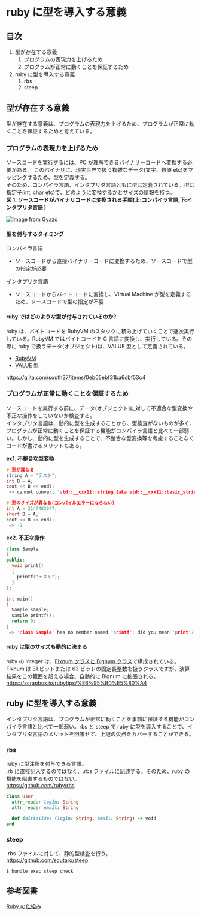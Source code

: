 # ruby に型を導入する意義

## 目次

1. 型が存在する意義
   1. プログラムの表現力を上げるため
   2. プログラムが正常に動くことを保証するため
2. ruby に型を導入する意義
   1. rbs
   2. steep

## 型が存在する意義

型が存在する意義は、プログラムの表現力を上げるため、プログラムが正常に動くことを保証するためと考えている。

### プログラムの表現力を上げるため

ソースコードを実行するには、PC が理解できる[バイナリーコード](https://ja.wikipedia.org/wiki/%E3%83%90%E3%82%A4%E3%83%8A%E3%83%AA)へ変換する必要がある。
このバイナリに、現実世界で扱う複雑なデータ(文字、数値 etc)をマッピングするため、型を定義する。<br>
そのため、コンパイラ言語、インタプリタ言語ともに型は定義されている。型は指定子(int, char etc)で、どのように変換するかとサイズの情報を持つ。<br>
**図 1. ソースコードがバイナリコードに変換される手順(上:コンパイラ言語,下:インタプリタ言語 )**

[![Image from Gyazo](https://i.gyazo.com/c6eb94c50b19897981437f25a01d95ce.png)](https://gyazo.com/c6eb94c50b19897981437f25a01d95ce)

#### 型を付与するタイミング

コンパイラ言語

- ソースコードから直接バイナリーコードに変換するため、ソースコードで型の指定が必要

インタプリタ言語

- ソースコードからバイトコードに変換し、Virtual Machine が型を定義するため、ソースコードで型の指定が不要

#### ruby ではどのような型が付与されているのか?

ruby は、バイトコードを RubyVM のスタックに積み上げていくことで逐次実行している。RubyVM ではバイトコードを C 言語に変換し、実行している。その際に ruby で扱うデータ(オブジェクト)は、VALUE 型として定義されている。

- [RubyVM](https://docs.ruby-lang.org/ja/latest/class/RubyVM.html)
- [VALUE 型](https://docs.ruby-lang.org/en/2.4.0/extension_ja_rdoc.html)

https://qiita.com/south37/items/0eb05ebf31ba6cbf53c4

### プログラムが正常に動くことを保証するため

ソースコードを実行する前に、データ(オブジェクト)に対して不適合な型変換や不正な操作をしていないか検査する。<br>
インタプリタ言語は、動的に型を生成することから、型検査がないものが多く、プログラムが正常に動くことを保証する機能がコンパイラ言語と比べて一部弱い。しかし、動的に型を生成することで、不整合な型変換等を考慮することなくコードが書けるメリットもある。<br>

**ex1. 不整合な型変換**

```c++
# 型が異なる
string A = "テスト";
int B = A;
cout << B << endl;
 => cannot convert 'std::__cxx11::string {aka std::__cxx11::basic_string<char>}' to 'int' in initialization

# 型のサイズが異なる(コンパイルエラーにならない)
int A = 2147483647;
short B = A;
cout << B << endl;
 => -1
```

**ex2. 不正な操作**

```c++
class Sample
{
public:
  void print()
  {
    printf("テスト");
  }
};

int main()
{
  Sample sample;
  sample.printf();
  return 0;
}
 => 'class Sample' has no member named 'printf'; did you mean 'print'?
```

#### ruby は型のサイズも動的に決まる

ruby の integer は、[Fixnum クラスと Bignum クラス](https://scrapbox.io/rubytips/%E6%95%B0%E5%80%A4)で構成されている。
Fixnum は 31 ビットまたは 63 ビットの固定長整数を扱うクラスですが、演算結果をこの範囲を超える場合、自動的に Bignum に拡張される。<br>
https://scrapbox.io/rubytips/%E6%95%B0%E5%80%A4

## ruby に型を導入する意義

インタプリタ言語は、プログラムが正常に動くことを事前に保証する機能がコンパイラ言語と比べて一部弱い。rbs と steep で ruby に型を導入することで、インタプリタ言語のメリットを阻害せず、上記の欠点をカバーすることができる。

### rbs

ruby に型注釈を付与できる言語。<br>
.rb に直接記入するのではなく、.rbs ファイルに記述する。そのため、ruby の機能を阻害するものではない。<br>
https://github.com/ruby/rbs

```ruby
class User
  attr_reader login: String
  attr_reader email: String

  def initialize: (login: String, email: String) -> void
end
```

### steep

.rbs ファイルに対して、静的型検査を行う。<br>
https://github.com/soutaro/steep

```
$ bundle exec steep check
```

## 参考図書

[Ruby の仕組み](https://www.amazon.co.jp/Ruby%E3%81%AE%E3%81%97%E3%81%8F%E3%81%BF-Ruby-Under-Microscope-Shaughnessy/dp/4274050653)
